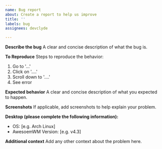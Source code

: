 ```yaml
---
name: Bug report
about: Create a report to help us improve
title: ''
labels: bug
assignees: devclyde

---
```


**Describe the bug**
A clear and concise description of what the bug is.

**To Reproduce**
Steps to reproduce the behavior:
1. Go to '...'
2. Click on '....'
3. Scroll down to '....'
4. See error

**Expected behavior**
A clear and concise description of what you expected to happen.

**Screenshots**
If applicable, add screenshots to help explain your problem.

**Desktop (please complete the following information):**
 - OS: [e.g. Arch Linux]
 - AwesoemWM Version: [e.g. v4.3]

**Additional context**
Add any other context about the problem here.
